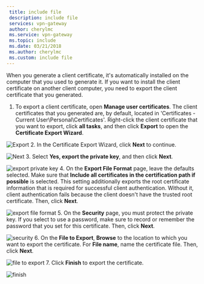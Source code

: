 ```yaml
---
 title: include file
 description: include file
 services: vpn-gateway
 author: cherylmc
 ms.service: vpn-gateway
 ms.topic: include
 ms.date: 03/21/2018
 ms.author: cherylmc
 ms.custom: include file
---
```

When you generate a client certificate, it's automatically installed on the computer that you used to generate it. If you want to install the client certificate on another client computer, you need to export the client certificate that you generated.

1. To export a client certificate, open **Manage user certificates**. The client certificates that you generated are, by default, located in 'Certificates - Current User\Personal\Certificates'. Right-click the client certificate that you want to export, click **all tasks**, and then click **Export** to open the **Certificate Export Wizard**.

  ![Export](./media/vpn-gateway-certificates-export-client-cert-include/export.png)
2. In the Certificate Export Wizard, click **Next** to continue.

  ![Next](./media/vpn-gateway-certificates-export-client-cert-include/next.png)
3. Select **Yes, export the private key**, and then click **Next**.

  ![export private key](./media/vpn-gateway-certificates-export-client-cert-include/privatekeyexport.png)
4. On the **Export File Format** page, leave the defaults selected. Make sure that **Include all certificates in the certification path if possible** is selected. This setting additionally exports the root certificate information that is required for successful client authentication. Without it, client authentication fails because the client doesn't have the trusted root certificate. Then, click **Next**.

  ![export file format](./media/vpn-gateway-certificates-export-client-cert-include/includeallcerts.png)
5. On the **Security** page, you must protect the private key. If you select to use a password, make sure to record or remember the password that you set for this certificate. Then, click **Next**.

  ![security](./media/vpn-gateway-certificates-export-client-cert-include/security.png)
6. On the **File to Export**, **Browse** to the location to which you want to export the certificate. For **File name**, name the certificate file. Then, click **Next**.

  ![file to export](./media/vpn-gateway-certificates-export-client-cert-include/filetoexport.png)
7. Click **Finish** to export the certificate.

  ![finish](./media/vpn-gateway-certificates-export-client-cert-include/finish.png)